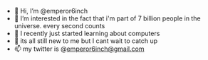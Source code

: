 - 👋 Hi, I’m @emperor6inch
- 👀 I’m interested in the fact that i'm part of 7 billion people in the universe. every second counts
- 🌱 I recently just started learning about computers
- 💞️  its all still new to me but I cant wait to catch up
- 📫 my twitter is @emperor6inch@gmail.com

<!---
emperor6inch/emperor6inch is a ✨ special ✨ repository because its `README.md` (this file) appears on your GitHub profile.
You can click the Preview link to take a look at your changes.
--->
